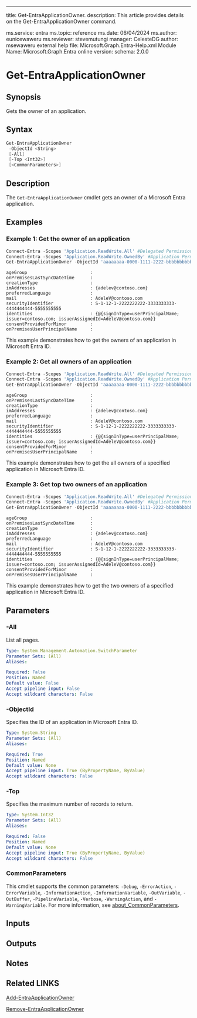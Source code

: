 ---
title: Get-EntraApplicationOwner.
description: This article provides details on the Get-EntraApplicationOwner command.

ms.service: entra
ms.topic: reference
ms.date: 06/04/2024
ms.author: eunicewaweru
ms.reviewer: stevemutungi
manager: CelesteDG
author: msewaweru
external help file: Microsoft.Graph.Entra-Help.xml
Module Name: Microsoft.Graph.Entra
online version:
schema: 2.0.0


# Get-EntraApplicationOwner

## Synopsis

Gets the owner of an application.

## Syntax

```powershell
Get-EntraApplicationOwner 
 -ObjectId <String> 
 [-All] 
 [-Top <Int32>] 
 [<CommonParameters>]
```

## Description

The `Get-EntraApplicationOwner` cmdlet gets an owner of a Microsoft Entra application.

## Examples

### Example 1: Get the owner of an application

```powershell
Connect-Entra -Scopes 'Application.ReadWrite.All' #Delegated Permission
Connect-Entra -Scopes 'Application.ReadWrite.OwnedBy' #Application Permission
Get-EntraApplicationOwner -ObjectId 'aaaaaaaa-0000-1111-2222-bbbbbbbbbbbb'
```

```output
ageGroup                        :
onPremisesLastSyncDateTime      :
creationType                    :
imAddresses                     : {adelev@contoso.com}
preferredLanguage               :
mail                            : AdeleV@contoso.com
securityIdentifier              : S-1-12-1-2222222222-3333333333-4444444444-5555555555
identities                      : {@{signInType=userPrincipalName; issuer=contoso.com; issuerAssignedId=AdeleV@contoso.com}}
consentProvidedForMinor         :
onPremisesUserPrincipalName     :
```

This example demonstrates how to get the owners of an application in Microsoft Entra ID.

### Example 2: Get all owners of an application

```powershell
Connect-Entra -Scopes 'Application.ReadWrite.All' #Delegated Permission
Connect-Entra -Scopes 'Application.ReadWrite.OwnedBy' #Application Permission
Get-EntraApplicationOwner -ObjectId 'aaaaaaaa-0000-1111-2222-bbbbbbbbbbbb' -All
```

```output
ageGroup                        :
onPremisesLastSyncDateTime      :
creationType                    :
imAddresses                     : {adelev@contoso.com}
preferredLanguage               :
mail                            : AdeleV@contoso.com
securityIdentifier              : S-1-12-1-2222222222-3333333333-4444444444-5555555555
identities                      : {@{signInType=userPrincipalName; issuer=contoso.com; issuerAssignedId=AdeleV@contoso.com}}
consentProvidedForMinor         :
onPremisesUserPrincipalName     :
```

This example demonstrates how to get the all owners of a specified application in Microsoft Entra ID.

### Example 3: Get top two owners of an application

```powershell
Connect-Entra -Scopes 'Application.ReadWrite.All' #Delegated Permission
Connect-Entra -Scopes 'Application.ReadWrite.OwnedBy' #Application Permission
Get-EntraApplicationOwner -ObjectId 'aaaaaaaa-0000-1111-2222-bbbbbbbbbbbb' -Top 2
```

```output
ageGroup                        :
onPremisesLastSyncDateTime      :
creationType                    :
imAddresses                     : {adelev@contoso.com}
preferredLanguage               :
mail                            : AdeleV@contoso.com
securityIdentifier              : S-1-12-1-2222222222-3333333333-4444444444-5555555555
identities                      : {@{signInType=userPrincipalName; issuer=contoso.com; issuerAssignedId=AdeleV@contoso.com}}
consentProvidedForMinor         :
onPremisesUserPrincipalName     :
```

This example demonstrates how to get the two owners of a specified application in Microsoft Entra ID.

## Parameters

### -All

List all pages.

```yaml
Type: System.Management.Automation.SwitchParameter
Parameter Sets: (All)
Aliases:

Required: False
Position: Named
Default value: False
Accept pipeline input: False
Accept wildcard characters: False
```

### -ObjectId

Specifies the ID of an application in Microsoft Entra ID.

```yaml
Type: System.String
Parameter Sets: (All)
Aliases:

Required: True
Position: Named
Default value: None
Accept pipeline input: True (ByPropertyName, ByValue)
Accept wildcard characters: False
```

### -Top

Specifies the maximum number of records to return.

```yaml
Type: System.Int32
Parameter Sets: (All)
Aliases:

Required: False
Position: Named
Default value: None
Accept pipeline input: True (ByPropertyName, ByValue)
Accept wildcard characters: False
```

### CommonParameters

This cmdlet supports the common parameters: `-Debug`, `-ErrorAction`, `-ErrorVariable`, `-InformationAction`, `-InformationVariable`, `-OutVariable`, `-OutBuffer`, `-PipelineVariable`, `-Verbose`, `-WarningAction`, and `-WarningVariable`. For more information, see [about_CommonParameters](https://go.microsoft.com/fwlink/?LinkID=113216).

## Inputs

## Outputs

## Notes

## Related LINKS

[Add-EntraApplicationOwner](Add-EntraApplicationOwner.md)

[Remove-EntraApplicationOwner](Remove-EntraApplicationOwner.md)
